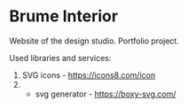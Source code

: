 # Brume Interior
Website of the design studio. Portfolio project.

Used libraries and services:

1. SVG icons - https://icons8.com/icon
2. * svg generator - https://boxy-svg.com/